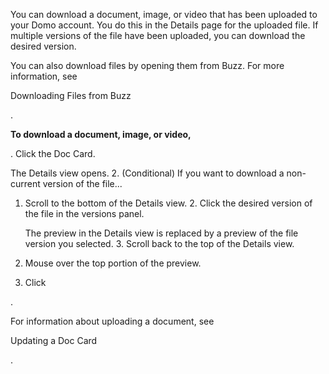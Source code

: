 

You can download a document, image, or video that has been uploaded to your Domo account. You do this in the Details page for the uploaded file. If multiple versions of the file have been uploaded, you can download the desired version.


 You can also download files by opening them from Buzz. For more information, see

Downloading Files from Buzz

.


**To download a document, image, or video,**

. Click the Doc Card.


 The Details view opens.
2. (Conditional) If you want to download a non-current version of the file...

1. Scroll to the bottom of the Details view.
	2. Click the desired version of the file in the versions panel.


	 The preview in the Details view is replaced by a preview of the file version you selected.
	3. Scroll back to the top of the Details view.
3. Mouse over the top portion of the preview.
4. Click

.

For information about uploading a document, see

Updating a Doc Card

.

